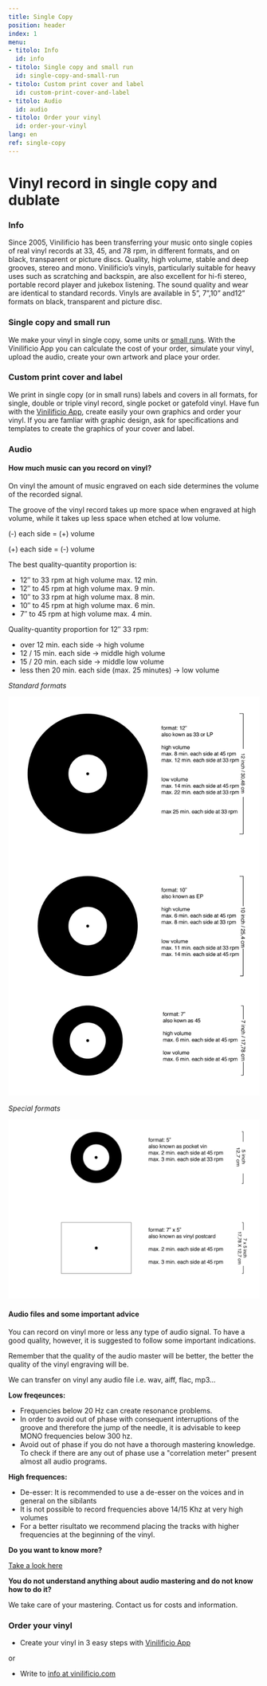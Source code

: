 ```yaml
---
title: Single Copy
position: header
index: 1
menu:
- titolo: Info
  id: info
- titolo: Single copy and small run
  id: single-copy-and-small-run
- titolo: Custom print cover and label
  id: custom-print-cover-and-label
- titolo: Audio
  id: audio
- titolo: Order your vinyl
  id: order-your-vinyl
lang: en
ref: single-copy
---
```


# Vinyl record in single copy and dublate

### Info

Since 2005, Vinilificio has been transferring your music onto single copies of real vinyl records at 33, 45, and 78 rpm, in different formats, and on black, transparent or picture discs. Quality, high volume, stable and deep grooves, stereo and mono. Vinilificio’s vinyls, particularly suitable for heavy uses such as scratching and backspin, are also excellent for hi-fi stereo, portable record player and jukebox listening. The sound quality and wear are identical to standard records. Vinyls are available in 5”, 7”,10” and12” formats on black, transparent and picture disc.

### Single copy and small run

We make your vinyl in single copy, some units or [small runs](/small-run/).
With the Vinilificio App you can calculate the cost of your order, simulate your vinyl, upload the audio, create your own artwork and place your order.

### Custom print cover and label

We print in single copy (or in small runs) labels and covers in all formats, for single, double or triple vinyl record, single pocket or gatefold vinyl. Have fun with the [Vinilificio App](https://app.vinilificio.com/), create easily your own graphics and order your vinyl. If you are famliar with graphic design, ask for specifications and templates to create the graphics of your cover and label.

### Audio

#### How much music can you record on vinyl?

On vinyl the amount of music engraved on each side determines the volume of the recorded signal.

The groove of the vinyl record takes up more space when engraved at high volume, while it takes up less space when etched at low volume.

(-) each side = (+) volume

(+) each side = (-) volume


The best quality-quantity proportion is:

* 12″ to 33 rpm ​​at high volume max. 12 min.
* 12″ to 45 rpm at high volume max. 9 min.
* 10″ to 33 rpm ​​at high volume max. 8 min.
* 10″ to 45 rpm at high volume max. 6 min.
* 7″ to 45 rpm at high volume max. 4 min.


Quality-quantity proportion for 12″ 33 rpm:

* over 12 min. each side   ->     high volume
* 12 / 15 min. each side   ->     middle  high volume
* 15 / 20 min. each side   ->     middle  low volume
* less then 20 min. each side  (max. 25 minutes)      ->     low volume

*Standard formats*

![infographic vinili formati standard](/img/inphographic-vinyl-standard-format_en.png)

*Special formats*

![infographic vinili formati standard](/img/inphografic-vinyl-special-format-en.png)

#### Audio files and some important advice
You can record on vinyl more or less any type of audio signal. To have a good quality, however, it is suggested to follow some important indications.

Remember that the quality of the audio master will be better, the better the quality of the vinyl engraving will be.

We can transfer on vinyl any audio file i.e. wav, aiff, flac, mp3...

**Low freqeunces:**

* Frequencies below 20 Hz can create resonance problems.
* In order to avoid out of phase with consequent interruptions of the groove and therefore the jump of the needle, it is advisable to keep MONO frequencies below 300 hz.
* Avoid out of phase if you do not have a thorough mastering knowledge. To check if there are any out of phase use a "correlation meter" present almost all audio programs.

**High frequences:**

* De-esser: It is recommended to use a de-esser on the voices and in general on the sibilants
* It is not possible to record frequencies above 14/15 Khz at very high volumes
* For a better risultato we recommend placing the tracks with higher frequencies at the beginning of the vinyl.

**Do you want to know more?** 

[Take a look here](http://www.randmuzik.de/files/spezifikationen_audio_en_1.pdf)

**You do not understand anything about audio mastering and do not know how to do it?** 

We take care of your mastering. Contact us for costs and information.

### Order your vinyl

* Create your vinyl in 3 easy steps with [Vinilificio App](https://app.vinilificio.com/)

or

* Write to <a href="mailto:info@vinilificio.com">info at vinilificio.com</a><br>

